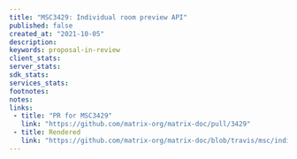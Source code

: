 ```yaml
---
title: "MSC3429: Individual room preview API"
published: false
created_at: "2021-10-05"
description:
keywords: proposal-in-review
client_stats:
server_stats:
sdk_stats:
services_stats:
footnotes:
notes:
links:
 - title: "PR for MSC3429"
   link: "https://github.com/matrix-org/matrix-doc/pull/3429"
 - title: Rendered
   link: "https://github.com/matrix-org/matrix-doc/blob/travis/msc/individual-room-summary/proposals/3429-individual-room-preview-api.md"
---
```

